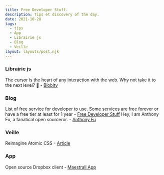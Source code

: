 ```yaml
---
title: Free Developer Stuff.
description: Tips et discovery of the day.
date: 2021-10-28
tags:
  - tips
  - App
  - Librairie js
  - Blog
  - Veille
layout: layouts/post.njk
---
```

### Librairie js
The cursor is the heart of any interaction with the web.
Why not take it to the next level? 🚀 - [Blobity](https://blobity.dev/)

### Blog
List of free service for developer to use. Some services are free forever or have a free tier at least for 1 year - [Free Developer Stuff](https://freestuff.dev/)
Hey, I am Anthony Fu, a fanatical open sourceror.  - [Anthony Fu](https://antfu.me/)

### Veille

Reimagine Atomic CSS - [Article](https://antfu.me/posts/reimagine-atomic-css)

### App
Open source Dropbox client  - [Maestrall App](https://maestral.app/)

